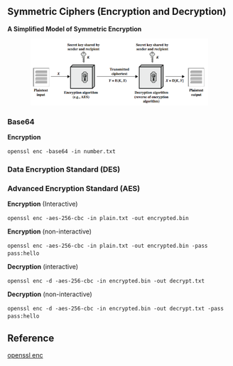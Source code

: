 ## Symmetric Ciphers (Encryption and Decryption)

**A Simplified Model of Symmetric Encryption**        

<p align=center>
<img src="Figures/Fig2.png" width="400" height="150" />
</p>

### Base64

**Encryption**

``openssl enc -base64 -in number.txt``

### Data Encryption Standard (DES)



### Advanced Encryption Standard (AES)

**Encryption** (Interactive)

``openssl enc -aes-256-cbc -in plain.txt -out encrypted.bin``

**Encryption** (non-interactive)

``openssl enc -aes-256-cbc -in plain.txt -out encrypted.bin -pass pass:hello``

**Decryption** (interactive)

``openssl enc -d -aes-256-cbc -in encrypted.bin -out decrypt.txt``

**Decryption** (non-interactive)

``openssl enc -d -aes-256-cbc -in encrypted.bin -out decrypt.txt -pass pass:hello``

## Reference

[openssl enc](https://www.openssl.org/docs/manmaster/man1/enc.html)


